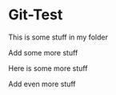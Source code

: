 Git-Test
========

This is some stuff in my folder

Add some more stuff

Here is some more stuff

Add even more stuff